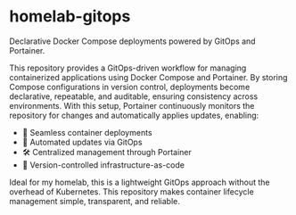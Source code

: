 # homelab-gitops
Declarative Docker Compose deployments powered by GitOps and Portainer.

This repository provides a GitOps-driven workflow for managing containerized applications using Docker Compose and Portainer. By storing Compose configurations in version control, deployments become declarative, repeatable, and auditable, ensuring consistency across environments.
With this setup, Portainer continuously monitors the repository for changes and automatically applies updates, enabling:
- 🚀 Seamless container deployments
- 🔄 Automated updates via GitOps
- 🛠️ Centralized management through Portainer
- 📜 Version-controlled infrastructure-as-code

Ideal for my homelab, this is a lightweight GitOps approach without the overhead of Kubernetes. This repository makes container lifecycle management simple, transparent, and reliable.
